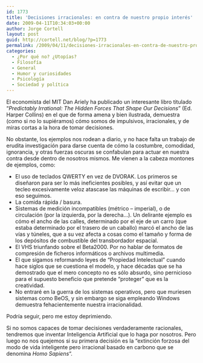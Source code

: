 ```yaml
---
id: 1773
title: 'Decisiones irracionales: en contra de nuestro propio interés'
date: 2009-04-11T10:34:03+00:00
author: Jorge Cortell
layout: post
guid: http://cortell.net/blog/?p=1773
permalink: /2009/04/11/decisiones-irracionales-en-contra-de-nuestro-propio-interes/
categories:
  - ¿Por qué no? ¿Utopías?
  - Filosofí­a
  - General
  - Humor y curiosidades
  - Psicología
  - Sociedad y polí­tica
---
```

El economista del MIT Dan Ariely ha publicado un interesante libro titulado &#8220;_Predictably Irrational: The Hidden Forces That Shape Our Decisions_&#8221; (Ed. Harper Collins) en el que de forma amena y bien ilustrada, demuestra (como si no lo supiéramos) cómo somos de impulsivos, irracionales, y de miras cortas a la hora de tomar decisiones.

No obstante, los ejemplos nos rodean a diario, y no hace falta un trabajo de erudita investigación para darse cuenta de cómo la costumbre, comodidad, ignorancia, y otras fuerzas oscuras se confabulan para actuar en nuestra contra desde dentro de nosotros mismos. Me vienen a la cabeza montones de ejemplos, como:

  * El uso de teclados QWERTY en vez de DVORAK. Los primeros se diseñaron para ser lo más ineficientes posibles, y así evitar que un tecleo excesivamente veloz atascase las máquinas de escribir&#8230; y con eso seguimos.
  * La comida rápida / basura.
  * Sistemas de medición incompatibles (métrico &#8211; imperial), o de circulación (por la izquierda, por la derecha&#8230;). Un delirante ejemplo es cómo el ancho de las calles, determinado por el eje de un carro (que estaba determinado por el trasero de un caballo) marcó el ancho de las vías y túneles, que a su vez afecta a cosas como el tamaño y forma de los depósitos de combustible del transbordador espacial.
  * El VHS triunfando sobre el Beta2000. Por no hablar de formatos de compresión de ficheros informáticos o archivos multimedia.
  * El que sigamos reformando leyes de &#8220;Propiedad Intelectual&#8221; cuando hace siglos que se cuestiona el modelo, y hace décadas que se ha demostrado que el mero concepto no es sólo absurdo, sino pernicioso para el supuesto beneficio que pretende &#8220;proteger&#8221; que es la creatividad.
  * No entraré en la guerra de los sistemas operativos, pero que muriesen sistemas como BeOS, y sin embargo se siga empleando Windows demuestra fehacientemente nuestra irracionalidad.

Podría seguir, pero me estoy deprimiendo.

Si no somos capaces de tomar decisiones verdaderamente racionales, tendremos que inventar Inteligencia Artificial que lo haga por nosotros. Pero luego no nos quejemos si su primera decisión es la &#8220;extinción forzosa del modo de vida inteligente pero irracional basado en carbono que se denomina _Homo Sapiens_&#8220;.